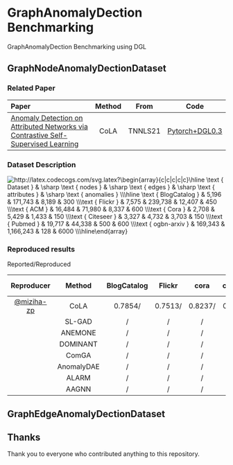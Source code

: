 # GraphAnomalyDection Benchmarking
GraphAnomalyDection Benchmarking using DGL
## GraphNodeAnomalyDectionDataset
### Related Paper
| Paper                                                                                                                 | Method |  From   |                        Code                         |
| :-------------------------------------------------------------------------------------------------------------------- | :----: | :-----: | :-------------------------------------------------: |
| [Anomaly Detection on Attributed Networks via Contrastive Self-Supervised Learning](https://arxiv.org/abs/2103.00113) |  CoLA  | TNNLS21 | [Pytorch+DGL0.3](https://github.com/GRAND-Lab/CoLA) |
### Dataset Description
<img src="http://latex.codecogs.com/svg.latex?\begin{array}{c|c|c|c|c}\hline&space;\text&space;{&space;Dataset&space;}&space;&&space;\sharp&space;\text&space;{&space;nodes&space;}&space;&&space;\sharp&space;\text&space;{&space;edges&space;}&space;&&space;\sharp&space;\text&space;{&space;attributes&space;}&space;&&space;\sharp&space;\text&space;{&space;anomalies&space;}&space;\\\hline&space;\text&space;{&space;BlogCatalog&space;}&space;&&space;5,196&space;&&space;171,743&space;&&space;8,189&space;&&space;300&space;\\\text&space;{&space;Flickr&space;}&space;&&space;7,575&space;&&space;239,738&space;&&space;12,407&space;&&space;450&space;\\\text&space;{&space;ACM&space;}&space;&&space;16,484&space;&&space;71,980&space;&&space;8,337&space;&&space;600&space;\\\text&space;{&space;Cora&space;}&space;&&space;2,708&space;&&space;5,429&space;&&space;1,433&space;&&space;150&space;\\\text&space;{&space;Citeseer&space;}&space;&&space;3,327&space;&&space;4,732&space;&&space;3,703&space;&&space;150&space;\\\text&space;{&space;Pubmed&space;}&space;&&space;19,717&space;&&space;44,338&space;&&space;500&space;&&space;600&space;\\\text&space;{&space;ogbn-arxiv&space;}&space;&&space;169,343&space;&&space;1,166,243&space;&&space;128&space;&&space;6000&space;\\\hline\end{array}" title="http://latex.codecogs.com/svg.latex?\begin{array}{c|c|c|c|c}\hline \text { Dataset } & \sharp \text { nodes } & \sharp \text { edges } & \sharp \text { attributes } & \sharp \text { anomalies } \\\hline \text { BlogCatalog } & 5,196 & 171,743 & 8,189 & 300 \\\text { Flickr } & 7,575 & 239,738 & 12,407 & 450 \\\text { ACM } & 16,484 & 71,980 & 8,337 & 600 \\\text { Cora } & 2,708 & 5,429 & 1,433 & 150 \\\text { Citeseer } & 3,327 & 4,732 & 3,703 & 150 \\\text { Pubmed } & 19,717 & 44,338 & 500 & 600 \\\text { ogbn-arxiv } & 169,343 & 1,166,243 & 128 & 6000 \\\hline\end{array}" />

### Reproduced results 

Reported/Reproduced

|                 Reproducer                  |   Method   | BlogCatalog | Flickr  |  cora   | citeseer | pubmed  |   ACM   | ogbn-arxiv |
| :-----------------------------------------: | :--------: | :---------: | :-----: | :-----: | :------: | :-----: | :-----: | :--------: |
| [@miziha-zp](https://github.com/miziha-zp/) |    CoLA    |   0.7854/   | 0.7513/ | 0.8237/ | 0.8779/  | 0.8968/ | 0.9512/ |  0.8073/   |
|                                             | SL-GAD |      /      |    /    |    /    |    /     |    /    |    /    |     /      |
|                                             | ANEMONE |      /      |    /    |    /    |    /     |    /    |    /    |     /      |
|                                             |  DOMINANT  |      /      |    /    |    /    |    /     |    /    |    /    |     /      |
|                                             |   ComGA    |      /      |    /    |    /    |    /     |    /    |    /    |     /      |
|                                             | AnomalyDAE |      /      |    /    |    /    |    /     |    /    |    /    |     /      |
|                                             | ALARM |      /      |    /    |    /    |    /     |    /    |    /    |     /      |
|                                             | AAGNN |      /      |    /    |    /    |    /     |    /    |    /    |     /      |



## GraphEdgeAnomalyDectionDataset


## Thanks
Thank you to everyone who contributed anything to this repository.
